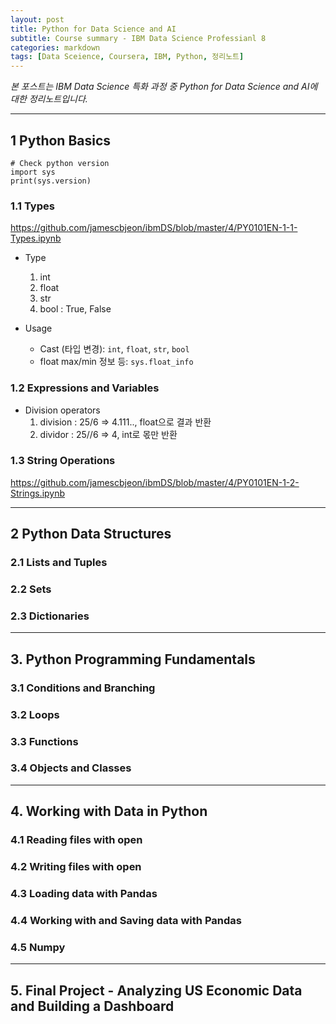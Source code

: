 ```yaml
---
layout: post
title: Python for Data Science and AI
subtitle: Course summary - IBM Data Science Professianl 8
categories: markdown
tags: [Data Sceience, Coursera, IBM, Python, 정리노트]
---
```

 
*본 포스트는 IBM Data Science 특화 과정 중 Python for Data Science and AI에 대한 정리노트입니다.*
 
***

## 1 Python Basics

~~~ipynb
# Check python version
import sys
print(sys.version)
~~~

### 1.1 Types
<https://github.com/jamescbjeon/ibmDS/blob/master/4/PY0101EN-1-1-Types.ipynb>

* Type
    1. int
    2. float
    3. str
    4. bool : True, False

* Usage
    * Cast (타입 변경): `int`, `float`, `str`, `bool`
    * float max/min 정보 등: `sys.float_info`

### 1.2 Expressions and Variables

* Division operators
    1. division : 25/6 => 4.111.., float으로 결과 반환  
    2. dividor : 25//6 => 4, int로 몫만 반환

### 1.3 String Operations 
<https://github.com/jamescbjeon/ibmDS/blob/master/4/PY0101EN-1-2-Strings.ipynb>

***

## 2 Python Data Structures

### 2.1 Lists and Tuples

### 2.2 Sets

### 2.3 Dictionaries


***

## 3. Python Programming Fundamentals

### 3.1 Conditions and Branching

### 3.2 Loops

### 3.3 Functions

### 3.4 Objects and Classes

***

## 4. Working with Data in Python

### 4.1 Reading files with open

### 4.2 Writing files with open

### 4.3 Loading data with Pandas

### 4.4 Working with and Saving data with Pandas

### 4.5 Numpy

***

## 5. Final Project - Analyzing US Economic Data and Building a Dashboard